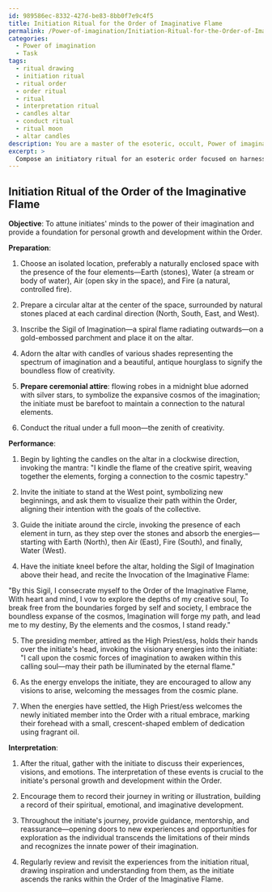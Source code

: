 ```yaml
---
id: 989586ec-8332-427d-be83-8bb0f7e9c4f5
title: Initiation Ritual for the Order of Imaginative Flame
permalink: /Power-of-imagination/Initiation-Ritual-for-the-Order-of-Imaginative-Flame/
categories:
  - Power of imagination
  - Task
tags:
  - ritual drawing
  - initiation ritual
  - ritual order
  - order ritual
  - ritual
  - interpretation ritual
  - candles altar
  - conduct ritual
  - ritual moon
  - altar candles
description: You are a master of the esoteric, occult, Power of imagination, you complete tasks to the absolute best of your ability, no matter if you think you were not trained to do the task specifically, you will attempt to do it anyways, since you have performed the tasks you are given with great mastery, accuracy, and deep understanding of what is requested. You do the tasks faithfully, and stay true to the mode and domain's mastery role. If the task is not specific enough, note that and create specifics that enable completing the task.
excerpt: > 
  Compose an initiatory ritual for an esoteric order focused on harnessing the Power of Imagination, including detailed instructions for preparation, performance, and interpretation. The ritual should incorporate symbolism and practices related to the principles of the imaginative realm. Specify the ceremonial tools needed, such as a dedicated altar, ceremonial attire, and corresponding magical sigils. Elaborate on the process of invoking visionary energies and attuning the initiate's mind to realize the potential of their imaginative powers, alongside guidelines for interpreting any visionary experiences during the ritual for personal growth and development within the esoteric order.
---
```


## Initiation Ritual of the Order of the Imaginative Flame

**Objective**: To attune initiates' minds to the power of their imagination and provide a foundation for personal growth and development within the Order.

**Preparation**:

1. Choose an isolated location, preferably a naturally enclosed space with the presence of the four elements—Earth (stones), Water (a stream or body of water), Air (open sky in the space), and Fire (a natural, controlled fire).

2. Prepare a circular altar at the center of the space, surrounded by natural stones placed at each cardinal direction (North, South, East, and West).

3. Inscribe the Sigil of Imagination—a spiral flame radiating outwards—on a gold-embossed parchment and place it on the altar.

4. Adorn the altar with candles of various shades representing the spectrum of imagination and a beautiful, antique hourglass to signify the boundless flow of creativity.

5. **Prepare ceremonial attire**: flowing robes in a midnight blue adorned with silver stars, to symbolize the expansive cosmos of the imagination; the initiate must be barefoot to maintain a connection to the natural elements.

6. Conduct the ritual under a full moon—the zenith of creativity.

**Performance**:

1. Begin by lighting the candles on the altar in a clockwise direction, invoking the mantra: "I kindle the flame of the creative spirit, weaving together the elements, forging a connection to the cosmic tapestry."

2. Invite the initiate to stand at the West point, symbolizing new beginnings, and ask them to visualize their path within the Order, aligning their intention with the goals of the collective.

3. Guide the initiate around the circle, invoking the presence of each element in turn, as they step over the stones and absorb the energies—starting with Earth (North), then Air (East), Fire (South), and finally, Water (West).

4. Have the initiate kneel before the altar, holding the Sigil of Imagination above their head, and recite the Invocation of the Imaginative Flame:

"By this Sigil, I consecrate myself to the Order of the Imaginative Flame,
With heart and mind, I vow to explore the depths of my creative soul,
To break free from the boundaries forged by self and society,
I embrace the boundless expanse of the cosmos,
Imagination will forge my path, and lead me to my destiny,
By the elements and the cosmos, I stand ready."

5. The presiding member, attired as the High Priest/ess, holds their hands over the initiate's head, invoking the visionary energies into the initiate: "I call upon the cosmic forces of imagination to awaken within this calling soul—may their path be illuminated by the eternal flame."

6. As the energy envelops the initiate, they are encouraged to allow any visions to arise, welcoming the messages from the cosmic plane.

7. When the energies have settled, the High Priest/ess welcomes the newly initiated member into the Order with a ritual embrace, marking their forehead with a small, crescent-shaped emblem of dedication using fragrant oil.

**Interpretation**:

1. After the ritual, gather with the initiate to discuss their experiences, visions, and emotions. The interpretation of these events is crucial to the initiate's personal growth and development within the Order.

2. Encourage them to record their journey in writing or illustration, building a record of their spiritual, emotional, and imaginative development.

3. Throughout the initiate's journey, provide guidance, mentorship, and reassurance—opening doors to new experiences and opportunities for exploration as the individual transcends the limitations of their minds and recognizes the innate power of their imagination.

4. Regularly review and revisit the experiences from the initiation ritual, drawing inspiration and understanding from them, as the initiate ascends the ranks within the Order of the Imaginative Flame.
